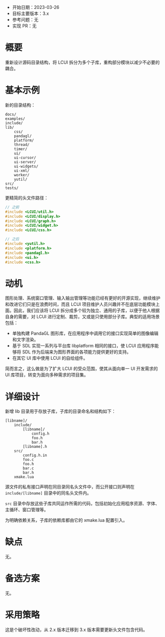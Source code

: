 - 开始日期：2023-03-26
- 目标主要版本：3.x
- 参考问题：无
- 实现 PR：无

# 概要

重新设计源码目录结构，将 LCUI 拆分为多个子库，重构部分模块以减少不必要的耦合。

# 基本示例

新的目录结构：

```text
docs/
examples/
include/
lib/
    css/
    pandagl/
    platform/
    thread/
    timer/
    ui/
    ui-cursor/
    ui-server/
    ui-widgets/
    ui-xml/
    worker/
    yutil/
src/
tests/
```

更精简的头文件路径：

```c
// 之前
#include <LCUI/util.h>
#include <LCUI/display.h>
#include <LCUI/graph.h>
#include <LCUI/widget.h>
#include <LCUI/css.h>

// 之后
#include <yutil.h>
#include <platform.h>
#include <pandagl.h>
#include <ui.h>
#include <css.h>
```

# 动机

图形处理、系统窗口管理、输入输出管理等功能已经有更好的开源实现，继续维护和改进它们只是在浪费时间，而且 LCUI 项目维护人员兴趣并不在底层功能模块上面。因此，我们应该将 LCUI 拆分成多个较为独立、通用的子库，以便于他人根据自身的需要，对 LCUI 进行定制、裁剪，又或是只使用部分子库。典型的适用场景包括：

- 单独构建 PandaGL 图形库，在应用程序中调用它的接口实现简单的图像编辑和文字渲染。
- 基于 SDL 实现一系列与平台库 libplatform 相同的接口，使 LCUI 应用程序能够将 SDL 作为后端来为图形界面的各项能力提供更好的支持。
- 在其它 UI 库中使用 LCUI 的自绘组件。

简而言之，这么做是为了扩大 LCUI 的受众范围，使其从面向单一 UI 开发需求的 UI 库项目，转变为面向多种需求的项目集。

# 详细设计

新增 lib 目录用于存放子库，子库的目录命名和结构如下：

```
[libname]/
    include/
        [libname]/
            config.h
            foo.h
            bar.h
        [libname].h
    src/
        config.h.in
        foo.c
        foo.h
        bar.c
        bar.h
    xmake.lua
```

源文件的私有接口声明在同目录同名头文件中，而公开接口则声明在 `include/[libname]` 目录中的同名头文件内。

`src` 目录中存放这些子库共同运作所需的代码，包括初始化应用程序资源、字体、主循环、窗口管理等。

为明确依赖关系，子库的依赖库都由它的 xmake.lua 配置引入。

# 缺点

无。

# 备选方案

无。

# 采用策略

这是个破坏性改动，从 2.x 版本迁移到 3.x 版本需要更新头文件包含代码。
